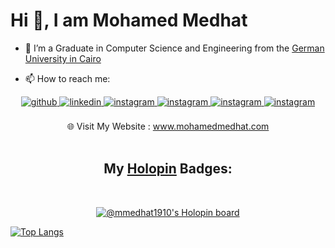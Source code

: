 # Hi 👋, I am Mohamed Medhat
<!-- ### I am a Computer science and engineering student @ The German University in Cairo -->

- 🔭 I’m a Graduate in Computer Science and Engineering from the [German University in Cairo](http://guc.edu.eg)
<!-- - 🌱 I’m currently learning ... -->
<!-- - 👯 I’m looking to collaborate on ... -->
<!-- - 🤔 I’m looking for help with ... -->
<!-- - 💬 Ask me about ... -->
- 📫 How to reach me: 
<!-- - [Linkedin](https://www.linkedin.com/in/mmedhat1910/) | [Email](mailto:mmedhat1910@gmail.com) | [Twitter](https://twitter.com/mmedhat1910) | [Youtube](https://youtube.com/c/MohamedMedhat7) -->



<div align="center">
<a href="https://github.com/mmedhat1910" target="_blank">
<img src=https://img.shields.io/badge/github-%2324292e.svg?&style=for-the-badge&logo=github&logoColor=white alt=github style="margin-bottom: 5px;" />
</a>
<a href="https://www.linkedin.com/in/mmedhat1910/" target="_blank">
<img src=https://img.shields.io/badge/linkedin-%231E77B5.svg?&style=for-the-badge&logo=linkedin&logoColor=white alt=linkedin style="margin-bottom: 5px;" />
</a>

<a href="https://instagram.com/mmedhat1910" target="_blank">
<img src=https://img.shields.io/badge/instagram-%23000000.svg?&style=for-the-badge&logo=instagram&logoColor=white alt=instagram style="margin-bottom: 5px;" />
</a>
  
  <a href="mailto:mmedhat1910@gmail.com" target="_blank">
<img src="https://img.shields.io/badge/Gmail-D14836?style=for-the-badge&logo=gmail&logoColor=white" alt=instagram style="margin-bottom: 5px;" />
</a> 
  
<a href="https://twitter.com/mmedhat1910" target="_blank">
<img src="https://img.shields.io/badge/Twitter-1DA1F2?style=for-the-badge&logo=twitter&logoColor=white" alt=instagram style="margin-bottom: 5px;" />
</a>  
  
<a href="https://youtube.com/c/MohamedMedhat7" target="_blank">
<img src="https://img.shields.io/badge/YouTube-FF0000?style=for-the-badge&logo=youtube&logoColor=white" alt=instagram style="margin-bottom: 5px;" />
</a> 
  
  <br/>
  <br/>
  
<div>🌐 Visit My Website : <a href="https://mohamedmedhat.com">www.mohamedmedhat.com</a> </div>

  <br/>
  
  ## My [Holopin](https://www.holopin.io/@mmedhat1910) Badges:
  <br/>
  
[![@mmedhat1910's Holopin board](https://holopin.io/api/user/board?user=mmedhat1910)](https://holopin.io/@mmedhat1910)



  
  
<!--  
  -->
</div>  

<!-- - 😄 Pronouns: ... -->
<!-- - ⚡ Fun fact: ... -->

<!-- > this readme is currently under construction 🚧 -->


<!--![Anurag's GitHub stats](https://github-readme-stats.vercel.app/api?username=mmedhat1910&count_private=true&show_icons=true&hide=issues)-->
[![Top Langs](https://github-readme-stats.vercel.app/api/top-langs/?username=mmedhat1910&layout=compact)](https://github.com/anuraghazra/github-readme-stats)


<!-- [![trophy](https://github-profile-trophy.vercel.app/?username=ryo-ma)](https://github.com/ryo-ma/github-profile-trophy) -->

<!-- [![Repos Badge](https://badges.pufler.dev/repos/mmedhat1910)](https://badges.pufler.dev) -->


<!-- [![Contributors Display](https://badges.pufler.dev/contributors/mmedhat1910/the-conqueror?size=50&padding=5&bots=true)](https://badges.pufler.dev) -->

<!-- [![GitHub Streak](http://github-readme-streak-stats.herokuapp.com?user=mmedhat1910&date_format=j%20M%5B%20Y%5D)](https://git.io/streak-stats) -->

<!--
**mmedhat1910/mmedhat1910** is a ✨ _special_ ✨ repository because its `README.md` (this file) appears on your GitHub profile.

Here are some ideas to get you started:

- 🔭 I’m currently working on ...
- 🌱 I’m currently learning ...
- 👯 I’m looking to collaborate on ...
- 🤔 I’m looking for help with ...
- 💬 Ask me about ...
- 📫 How to reach me: ...
- 😄 Pronouns: ...
- ⚡ Fun fact: ...
-->

